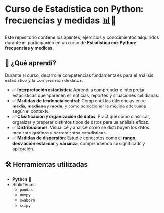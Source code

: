 # Curso de Estadística con Python: frecuencias y medidas 📊🐍

Este repositorio contiene los apuntes, ejercicios y conocimientos adquiridos durante mi participación en un curso de **Estadística con Python: frecuencias y medidas**.

## 🧠 ¿Qué aprendí?

Durante el curso, desarrollé competencias fundamentales para el análisis estadístico y la comprensión de datos:

- ✅ **Interpretación estadística**: Aprendí a comprender e interpretar estadísticas que aparecen en noticias, reportes y situaciones cotidianas.
- ✅ **Medidas de tendencia central**: Comprendí las diferencias entre **media**, **mediana** y **moda**, y cómo seleccionar la medida adecuada según el contexto.
- ✅ **Clasificación y organización de datos**: Practiqué cómo clasificar, organizar y preparar distintos tipos de datos para un análisis eficaz.
- ✅ **Distribuciones**: Visualicé y analicé cómo se distribuyen los datos mediante gráficos y herramientas estadísticas.
- ✅ **Medidas de dispersión**: Estudié conceptos como el **rango**, **desviación estándar** y **varianza**, comprendiendo su significado y aplicación.

## 🛠 Herramientas utilizadas

- **Python** 🐍
- Bibliotecas:
  - `pandas`
  - `numpy`
  - `seaborn`
  - `scipy`
